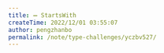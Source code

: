 ```yaml
---
title: ➖ StartsWith
createTime: 2022/12/01 03:55:07
author: pengzhanbo
permalink: /note/type-challenges/yczbv527/
---
```

